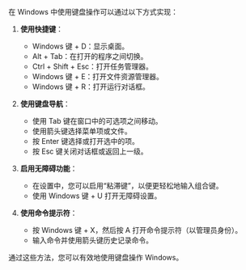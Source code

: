 在 Windows 中使用键盘操作可以通过以下方式实现：

1. **使用快捷键**：
   - Windows 键 + D：显示桌面。
   - Alt + Tab：在打开的程序之间切换。
   - Ctrl + Shift + Esc：打开任务管理器。
   - Windows 键 + E：打开文件资源管理器。
   - Windows 键 + R：打开运行对话框。

2. **使用键盘导航**：
   - 使用 Tab 键在窗口中的可选项之间移动。
   - 使用箭头键选择菜单项或文件。
   - 按 Enter 键选择或打开选中的项。
   - 按 Esc 键关闭对话框或返回上一级。

3. **启用无障碍功能**：
   - 在设置中，您可以启用“粘滞键”，以便更轻松地输入组合键。
   - 使用 Windows 键 + U 打开无障碍设置。

4. **使用命令提示符**：
   - 按 Windows 键 + X，然后按 A 打开命令提示符（以管理员身份）。
   - 输入命令并使用箭头键历史记录命令。

通过这些方法，您可以有效地使用键盘操作 Windows。